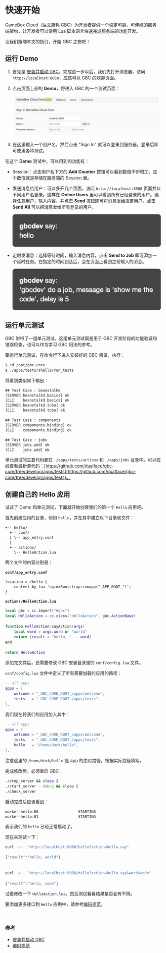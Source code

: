 # 快速开始

GameBox Cloud（后文简称 GBC）为开发者提供一个稳定可靠，可伸缩的服务端架构，让开发者可以使用 Lua 脚本语言快速完成服务端的功能开发。

让我们跟随本文的指引，开始 GBC 之旅吧！


## 运行 Demo

1.  首先是 [安装并启动 GBC](install.md)，完成这一步以后，我们先打开浏览器，访问 `http://localhost:8088`，应该可以 GBC 的欢迎页面。

2.  点击页面上部的 **Demo**，将进入 GBC 的一个测试页面：

    ![](img/demo_page.png)

3.  在这里输入一个用户名，然后点击 "Sign In" 就可以登录到服务器。登录后即可使用各种测试。


在这个 **Demo** 测试中，可以用到的功能有：

-   Session：点击用户名下方的 **Add Counter** 按钮可以看到数值不断增加。这个数值就是存储在服务端的 Session 里。

-   发送消息给用户：可以多开几个页面，访问 `http://localhost:8088` 页面并以不同用户名登录。这样在 **Online Users** 里可以看到所有已经登录的用户。选择任意用户，输入内容，并点击 **Send** 按钮即可将消息发给指定用户。点击 **Send All** 可以把消息发给所有登录的用户。

    ![](img/demo_say.png)

-   定时发消息：选择等待时间，输入消息内容，点击 **Send to Job** 即可添加一个延时任务。在指定的时间到达后，会在页面上看到之前输入的消息。

    ![](img/demo_job.png)


## 运行单元测试

GBC 附带了一组单元测试。这组单元测试既是用于 GBC 开发阶段的功能验证和错误检查，也可以作为学习 GBC 用法的参考。

要运行单元测试，在命令行下进入安装好的 GBC 目录，执行：

```bash
$ cd /opt/gbc-core
$ ./apps/tests/shells/run_tests
```

将看到类似如下输出：

```
## Test Case : beanstalkd
[SERVER beanstalkd.basics] ok
[CLI    beanstalkd.basics] ok
[SERVER beanstalkd.tube] ok
[CLI    beanstalkd.tube] ok

## Test Case : components
[SERVER components.binding] ok
[CLI    components.binding] ok

## Test Case : jobs
[SERVER jobs.add] ok
[CLI    jobs.add] ok
```

单元测试的主要代码都在 `./apps/tests/actions` 和 `./apps/jobs` 目录中。可以在线查看最新源代码：[https://github.com/dualface/gbc-core/tree/develop/apps/tests](https://github.com/dualface/gbc-core/tree/develop/apps/tests)。



## 创建自己的 Hello 应用

试过了 Demo 和单元测试，下面就开始创建我们的第一个 `Hello` 应用吧。

首先创建应用的目录，例如 `hello`，并在其中建立以下目录和文件：

```
+-- hello/
  +-- conf/
  | \-- app_entry.conf
  |
  +-- actions/
    \-- HelloAction.lua
```

两个文件的内容分别是：

**`conf/app_entry.conf`**

```
location = /hello {
    content_by_lua 'nginxBootstrap:runapp("_APP_ROOT_")';
}
```

**`actions/HelloAction.lua`**

```lua
local gbc = cc.import("#gbc")
local HelloAction = cc.class("HelloAction", gbc.ActionBase)

function HelloAction:sayAction(args)
    local word = args.word or "world"
    return {result = "hello, " .. word}
end

return HelloAction
```

添加完文件后，还需要修改 GBC 安装目录里的 `conf/config.lua` 文件。

`conf/config.lua` 文件中定义了所有需要加载的应用的路径：

```lua
-- all apps
apps = {
    welcome = "_GBC_CORE_ROOT_/apps/welcome",
    tests   = "_GBC_CORE_ROOT_/apps/tests",
},
```

我们现在将我们的应用加入其中：

```lua
-- all apps
apps = {
    welcome = "_GBC_CORE_ROOT_/apps/welcome",
    tests   = "_GBC_CORE_ROOT_/apps/tests",
    hello   = "/home/duck/hello",
},
```

注意这里的 `/home/duck/hello` 是 app 的绝对路径，根据实际路径填写。

完成修改后，必须重启 GBC：

```bash
./stop_server && sleep 2
./start_server --debug && sleep 2
./check_server
```

启动完成后应该看到：

```
worker-hello:00                  STARTING
worker-hello:01                  STARTING
```

表示我们的 `hello` 已经正常启动了。

现在来测试一下：

```bash
curl -o - "http://localhost:8088/hello?action=hello.say"

{"result":"hello, world"}


curl -o - "http://localhost:8088/hello?action=hello.say&word=code"

{"result":"hello, code"}
```

试着修改一下 `HelloAction.lua`，然后测试看看结果是否会有不同。

要添加更多接口到 `Hello` 应用中，请参考[编码规范](coding-style.md)。

<br />

### 参考

-   [安装并启动 GBC](install.md)
-   [编码规范](coding-style.md)

